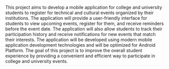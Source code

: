 This project aims to develop a mobile application for college and university students to register for technical and cultural events organized by their institutions. The application will provide a user-friendly interface for students to view upcoming events, register for them, and receive reminders before the event date. The application will also allow students to track their participation history and receive notifications for new events that match their interests. The application will be developed using 
modern mobile application development technologies and will be optimized for Android Platform. The goal of this project is to improve the overall student experience by providing a convenient and efficient way to participate in college and university events.
